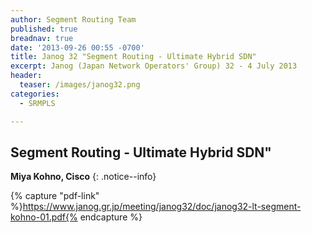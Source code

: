 ```yaml
---
author: Segment Routing Team
published: true
breadnav: true
date: '2013-09-26 00:55 -0700'
title: Janog 32 "Segment Routing - Ultimate Hybrid SDN"
excerpt: Janog (Japan Network Operators' Group) 32 - 4 July 2013
header:
  teaser: /images/janog32.png
categories:
  - SRMPLS

---
```


## Segment Routing - Ultimate Hybrid SDN"

**Miya Kohno, Cisco**
{: .notice--info}  

{% capture "pdf-link" %}https://www.janog.gr.jp/meeting/janog32/doc/janog32-lt-segment-kohno-01.pdf{% endcapture %}

<script src="{{ '/assets/js/pdfobject.min.js' | relative_url }}"></script>
<div class="fitvidsignore" id="pdf"></div>
<script>PDFObject.embed(" {{ pdf-link }} ", "#pdf", {height: "21.5em", width: "31.3em"});</script>
